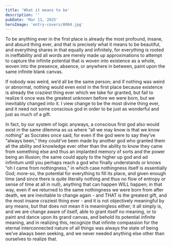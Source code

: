 ```yaml
---
title: 'What it means to be'
description: ''
pubDate: 'Mar 11, 2025'
heroImage: 'entry-covers/0004.jpg'
---
```


To be anything ever in the first place is already the most profound, insane, and absurd thing ever, and that is precisely what it means to be beautiful, and everything shares in that equally and infinitely, for everything is rooted in ineffability and all words are merely made up approximations to attempt to capture the infinite potential that is woven into existence as a whole, woven into the presence, absence, or anywhere in between, paint upon the same infinite blank canvas.

If nobody was weird, we’d all be the same person; and if nothing was weird or abnormal, nothing would even exist in the first place because existence is already the craziest thing ever which we take for granted, but fail to realize it once was the greatest unknown before we were born, but we inevitably changed into it. I view change to be the most divine thing ever, and it need not some conscious god in order to be just as wonderful and just as much of a gift.

In fact, by our system of logic anyways, a conscious first god also would exist in the same dilemma as us where “all we may know is that we know nothing” as Socrates once said, for even if the god were to say they’ve “always been,” they could’ve been made by another god who granted them all the ability and knowledge ever other than the ability to know they came from something else and thus an implanted memory of sorts and the power being an illusion; the same could apply to the higher up god and ad infinitum until you perhaps reach a god who finally understands or knows “oh I came from nothingness,” in which case nothingness itself is essentially God; more-so, the potential for everything to fill its place, and given enough time (and since there is quite literally nothing and thus no flow of entropy or sense of time at all in null), anything that can happen WILL happen; in that way, even if we returned to the same nothingness we were born from after death, we are inevitable to change again - and THAT is the greatest gift, and the most insane craziest thing ever - and it is not objectively meaningful by any means, but that does not mean it is meaningless either; it all simply is, and we are change aware of itself, able to grant itself no meaning, or to paint and dance upon its grand canvas, and behold its potential infinite meaning, and in realizing this, recognize that infinite compassion for the eternal interconnected nature of all things was always the state of being we’ve always been seeking, and we never needed anything else other than ourselves to realize that.
